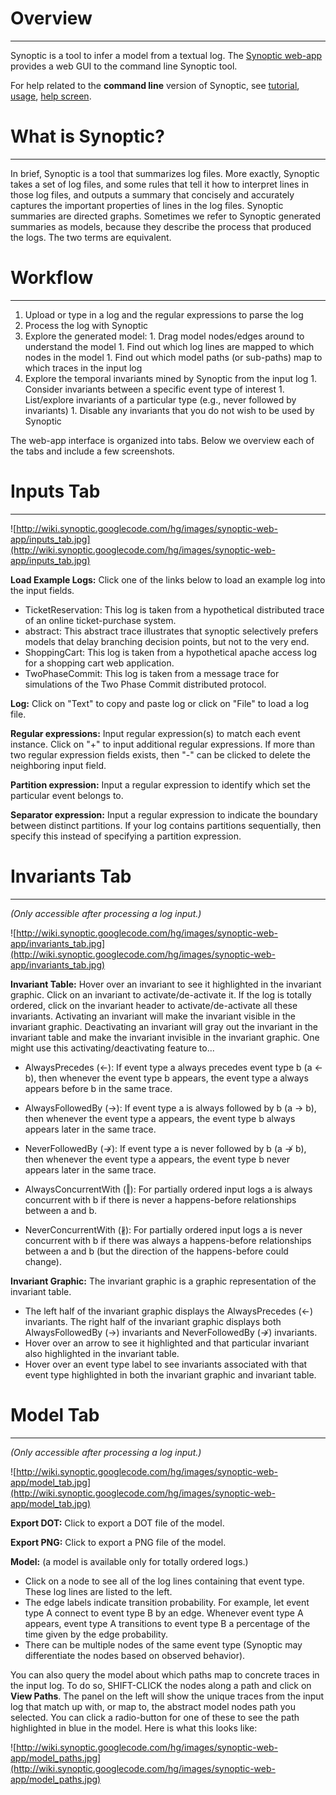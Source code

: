 # Overview #

---


Synoptic is a tool to infer a model from a textual log. The [Synoptic web-app](http://synoptic.cs.washington.edu/) provides a web GUI to the command line Synoptic tool.

For help related to the **command line** version of Synoptic, see [tutorial](DocsSynopticCmdLineTutorial.md), [usage](DocsSynopticCmdLineUsage.md), [help screen](DocsSynopticCmdLineHelpScreen.md).


# What is Synoptic? #

---


In brief, Synoptic is a tool that summarizes log files. More exactly, Synoptic takes a set of log files, and some rules that tell it how to interpret lines in those log files, and outputs a summary that concisely and accurately captures the important properties of lines in the log files. Synoptic summaries are directed graphs. Sometimes we refer to Synoptic generated summaries as models, because they describe the process that produced the logs. The two terms are equivalent.

# Workflow #

---


  1. Upload or type in a log and the regular expressions to parse the log
  1. Process the log with Synoptic
  1. Explore the generated model:
    1. Drag model nodes/edges around to understand the model
    1. Find out which log lines are mapped to which nodes in the model
    1. Find out which model paths (or sub-paths) map to which traces in the input log
  1. Explore the temporal invariants mined by Synoptic from the input log
    1. Consider invariants between a specific event type of interest
    1. List/explore invariants of a particular type (e.g., never followed by invariants)
    1. Disable any invariants that you do not wish to be used by Synoptic

The web-app interface is organized into tabs. Below we overview each of the tabs and include a few screenshots.


# Inputs Tab #

---


![http://wiki.synoptic.googlecode.com/hg/images/synoptic-web-app/inputs_tab.jpg](http://wiki.synoptic.googlecode.com/hg/images/synoptic-web-app/inputs_tab.jpg)

**Load Example Logs:** Click one of the links below to load an example log into the input fields.
  * TicketReservation: This log is taken from a hypothetical distributed trace of an online ticket-purchase system.
  * abstract: This abstract trace illustrates that synoptic selectively prefers models that delay branching decision points, but not to the very end.
  * ShoppingCart: This log is taken from a hypothetical apache access log for a shopping cart web application.
  * TwoPhaseCommit: This log is taken from a message trace for simulations of the Two Phase Commit distributed protocol.

**Log:** Click on "Text" to copy and paste log or click on "File" to load a log file.

**Regular expressions:** Input regular expression(s) to match each event instance. Click on "+" to input
additional regular expressions. If more than two regular expression fields exists, then "-" can be clicked to delete the neighboring input field.

**Partition expression:** Input a regular expression to identify which set the particular event belongs to.

**Separator expression:** Input a regular expression to indicate the boundary between distinct partitions. If your log contains partitions sequentially, then specify this instead of specifying a partition expression.


# Invariants Tab #

---


_(Only accessible after processing a log input.)_

![http://wiki.synoptic.googlecode.com/hg/images/synoptic-web-app/invariants_tab.jpg](http://wiki.synoptic.googlecode.com/hg/images/synoptic-web-app/invariants_tab.jpg)

**Invariant Table:**  Hover over an invariant to see it highlighted in the invariant graphic. Click on an invariant to activate/de-activate it. If the log is totally ordered, click on the invariant header to activate/de-activate all these invariants. Activating an invariant will make the invariant visible in the invariant graphic. Deactivating an invariant will gray out the invariant in the invariant table and make the invariant invisible in the invariant graphic. One might use this activating/deactivating feature to...

  * AlwaysPrecedes (←): If event type a always precedes event type b (a ← b), then whenever the event type b appears, the event type a always appears before b in the same trace.

  * AlwaysFollowedBy (→): If event type a is always followed by b (a → b), then whenever the event type a appears, the event type b always appears later in the same trace.

  * NeverFollowedBy (↛): If event type a is never followed by b (a ↛ b), then whenever the event type a appears, the event type b never appears later in the same trace.

  * AlwaysConcurrentWith (‖): For partially ordered input logs a is always concurrent with b if there is never a happens-before relationships between a and b.

  * NeverConcurrentWith (∦): For partially ordered input logs a is never concurrent with b if there was always a happens-before relationships between a and b (but the direction of the happens-before could change).

**Invariant Graphic:** The invariant graphic is a graphic representation of the invariant table.
  * The left half of the invariant graphic displays the AlwaysPrecedes (←) invariants. The right half of the invariant graphic displays both AlwaysFollowedBy (→) invariants and NeverFollowedBy (↛) invariants.
  * Hover over an arrow to see it highlighted and that particular invariant also highlighted in the invariant table.
  * Hover over an event type label to see invariants associated with that event type highlighted in both the invariant graphic and invariant table.

# Model Tab #

---


_(Only accessible after processing a log input.)_

![http://wiki.synoptic.googlecode.com/hg/images/synoptic-web-app/model_tab.jpg](http://wiki.synoptic.googlecode.com/hg/images/synoptic-web-app/model_tab.jpg)

**Export DOT:** Click to export a DOT file of the model.

**Export PNG:** Click to export a PNG file of the model.

**Model:** (a model is available only for totally ordered logs.)
  * Click on a node to see all of the log lines containing that event type. These log lines are listed to the left.
  * The edge labels indicate transition probability. For example, let event type A connect to event type B by an edge. Whenever event type A appears, event type A transitions to event type B a percentage of the time given by the edge probability.
  * There can be multiple nodes of the same event type (Synoptic may differentiate the nodes based on observed behavior).

You can also query the model about which paths map to concrete traces in the input log. To do so, SHIFT-CLICK the nodes along a path and click on **View Paths**. The panel on the left will show the unique traces from the input log that match up with, or map to, the abstract model nodes path you selected. You can click a radio-button for one of these to see the path highlighted in blue in the model. Here is what this looks like:

![http://wiki.synoptic.googlecode.com/hg/images/synoptic-web-app/model_paths.jpg](http://wiki.synoptic.googlecode.com/hg/images/synoptic-web-app/model_paths.jpg)